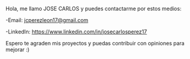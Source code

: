 Hola, me llamo JOSE CARLOS y puedes contactarme por estos medios:

-Email: jcperezleon17@gmail.com

-LinkedIn: https://www.linkedin.com/in/josecarlosperez17

Espero te agraden mis proyectos y puedas contribuir con opiniones para mejorar :)
